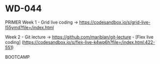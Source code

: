 # WD-044
PRIMER
  Week 1
    - Grid live coding -> https://codesandbox.io/s/grid-live-l55ymd?file=/index.html
  
  Week 2
    - Git lecture -> https://github.com/mariblan/git-lecture
    - [Flex live coding] (https://codesandbox.io/s/flex-live-k4wp6h?file=/index.html:422-551)

BOOTCAMP
